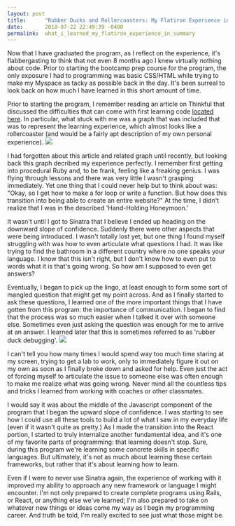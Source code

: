 ```yaml
---
layout: post
title:      "Rubber Ducks and Rollercoasters: My Flatiron Experience in Summary"
date:       2018-07-22 22:49:39 -0400
permalink:  what_i_learned_my_flatiron_experience_in_summary
---
```



Now that I have graduated the program, as I reflect on the experience, it's flabbergasting to think that not even 8 months ago I knew virtually nothing about code. Prior to starting the bootcamp prep course for the program, the only exposure I had to programming was basic CSS/HTML while trying to make my Myspace as tacky as possible back in the day. It's been surreal to look back on how much I have learned in this short amount of time. 

Prior to starting the program, I remember reading an article on Thinkful that discussed the difficulties that can come with first learning code [located here](https://www.thinkful.com/blog/why-learning-to-code-is-so-damn-hard/). In particular, what stuck with me was a graph that was included that was to represent the learning experience, which almost looks like a rollercoaster (and would be a fairly apt description of my own personal experience). ![](https://www.chenhuijing.com/assets/images/posts/profession/confidence-vs-competence.png)

I had forgotten about this article and related graph until recently, but looking back this graph decribed my experience perfectly. I remember first getting into procedural Ruby and, to be frank, feeling like a freaking genius. I was flying through lessons and there was very little I wasn't grasping immediately. Yet one thing that I could never help but to think about was: "Okay, so I get how to make a for loop or write a function. But how does this transition into being able to create an entire website?" At the time, I didn't realize that I was in the described 'Hand-Holding Honeymoon.' 

It wasn't until I got to Sinatra that I believe I ended up heading on the downward slope of confidence. Suddenly there were other aspects that were being introduced. I wasn't totally lost yet, but one thing I found myself struggling with was how to even articulate what questions I had. It was like trying to find the bathroom in a different country where no one speaks your language. I know that this isn't right, but I don't know how to even put to words what it is that's going wrong. So how am I supposed to even get answers?

Eventually, I began to pick up the lingo, at least enough to form some sort of mangled question that might get my point across. And as I finally started to ask these questions, I learned one of the more important things that I have gotten from this program: the importance of communication. I began to find that the process was so much easier when I talked it over with someone else. Sometimes even just asking the question was enough for me to arrive at an answer. I learned later that this is sometimes referred to as 'rubber duck debugging'. ![](https://upload.wikimedia.org/wikipedia/en/e/ef/StackExchange_Rubber_Duck_Avatar_April_Fools_2018.png)

I can't tell you how many times I would spend way too much time staring at my screen, trying to get a lab to work, only to immediately figure it out on my own as soon as I finally broke down and asked for help. Even just the act of forcing myself to articulate the issue to someone else was often enough to make me realize what was going wrong. Never mind all the countless tips and tricks I learned from working with coaches or other classmates.

I would say it was about the middle of the Javascript component of the program that I began the upward slope of confidence. I was starting to see how I could use all these tools to build a lot of what I saw in my everyday life (even if it wasn't quite as pretty.) As I made the transition into the React portion, I started to truly internalize another fundamental idea, and it's one of my favorite parts of programming: that learning doesn't stop. Sure, during this program we're learning some concrete skills in specific languages. But ultimately, it's not as much about learning these certain frameworks, but rather that it's about learning how to learn. 

Even if I were to never use Sinatra again, the experience of working with it improved my ability to approach any new framework or language I might encounter. I'm not only prepared to create complete programs using Rails, or React, or anything else we've learned; I'm also prepared to take on whatever new things or ideas come my way as I begin my programming career. And truth be told, I'm really excited to see just what those might be.
